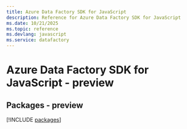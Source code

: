 ```yaml
---
title: Azure Data Factory SDK for JavaScript
description: Reference for Azure Data Factory SDK for JavaScript
ms.date: 10/21/2025
ms.topic: reference
ms.devlang: javascript
ms.service: datafactory
---
```

# Azure Data Factory SDK for JavaScript - preview
## Packages - preview
[!INCLUDE [packages](data-factory-index.md)]